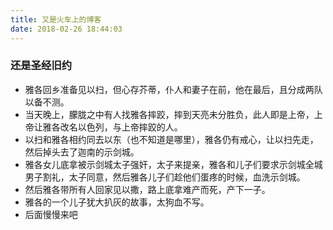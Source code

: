 ```yaml
---
title: 又是火车上的博客
date: 2018-02-26 18:44:03
---
```


### 还是圣经旧约
- 雅各回乡准备见以扫，但心存芥蒂，仆人和妻子在前，他在最后，且分成两队以备不测。
- 当天晚上，朦胧之中有人找雅各摔跤，摔到天亮未分胜负，此人即是上帝，上帝让雅各改名以色列，与上帝摔跤的人。
- 以扫和雅各相约同去以东（也不知道是哪里），雅各仍有戒心，让以扫先走，然后掉头去了迦南的示剑城。
- 雅各女儿底拿被示剑城太子强奸，太子来提亲，雅各和儿子们要求示剑城全城男子割礼，太子同意，然后雅各儿子们趁他们蛋疼的时候，血洗示剑城。
- 然后雅各带所有人回家见以撒，路上底拿难产而死，产下一子。
- 雅各的一个儿子犹大扒灰的故事，太狗血不写。
- 后面慢慢来吧